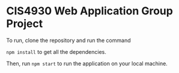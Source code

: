 # CIS4930 Web Application Group Project

To run, clone the repository and run the command 

```npm install``` to get all the dependencies.

Then, run ```npm start``` to run the application on your local machine.

